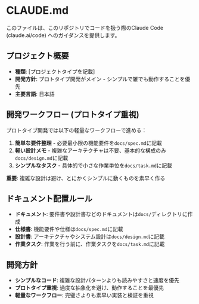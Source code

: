 # CLAUDE.md

このファイルは、このリポジトリでコードを扱う際のClaude Code (claude.ai/code) へのガイダンスを提供します。

## プロジェクト概要
- **種類**: [プロジェクトタイプを記載]
- **開発方針**: プロトタイプ開発がメイン - シンプルで雑でも動作することを優先
- **主要言語**: 日本語

## 開発ワークフロー (プロトタイプ重視)
プロトタイプ開発では以下の軽量なワークフローで進める：

1. **簡単な要件整理** - 必要最小限の機能要件を`docs/spec.md`に記載
2. **軽い設計メモ** - 複雑なアーキテクチャは不要、基本的な構成のみ`docs/design.md`に記載  
3. **シンプルなタスク** - 具体的で小さな作業単位を`docs/task.md`に記載

**重要**: 複雑な設計は避け、とにかくシンプルに動くものを素早く作る

## ドキュメント配置ルール
- **ドキュメント**: 要件書や設計書などのドキュメントは`docs/`ディレクトリに作成
- **仕様書**: 機能要件や仕様は`docs/spec.md`に記載
- **設計書**: アーキテクチャやシステム設計は`docs/design.md`に記載
- **作業タスク**: 作業を行う前に、作業タスクを`docs/task.md`に記載

## 開発方針
- **シンプルなコード**: 複雑な設計パターンよりも読みやすさと速度を優先
- **プロトタイプ重視**: 過度な抽象化を避け、動作することを最優先
- **軽量なワークフロー**: 完璧さよりも素早い実装と検証を重視